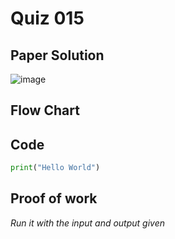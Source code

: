 # Quiz 015

## Paper Solution
![image](https://github.com/user-attachments/assets/ba45fbe8-0b35-4772-a19c-8972761deaf2)

## Flow Chart
## Code
```.py
print("Hello World")
```
## Proof of work
*Run it with the input and output given*
